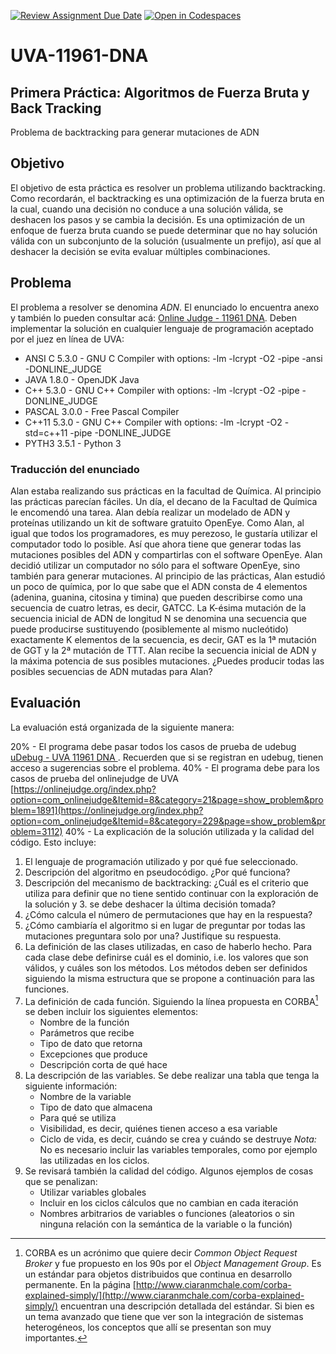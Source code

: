 [![Review Assignment Due Date](https://classroom.github.com/assets/deadline-readme-button-24ddc0f5d75046c5622901739e7c5dd533143b0c8e959d652212380cedb1ea36.svg)](https://classroom.github.com/a/B0JCyXFX)
[![Open in Codespaces](https://classroom.github.com/assets/launch-codespace-7f7980b617ed060a017424585567c406b6ee15c891e84e1186181d67ecf80aa0.svg)](https://classroom.github.com/open-in-codespaces?assignment_repo_id=11549647)
# UVA-11961-DNA
## Primera Práctica: Algoritmos de Fuerza Bruta y Back Tracking
Problema de backtracking para generar mutaciones de ADN

## Objetivo
El objetivo de esta práctica es resolver un problema utilizando backtracking. Como recordarán, el backtracking es una optimización de la fuerza bruta en la cual, cuando una decisión no conduce a una solución válida, se deshacen los pasos y se cambia la decisión. Es una optimización de un enfoque de fuerza bruta cuando se puede determinar que no hay solución válida con un subconjunto de la solución (usualmente un prefijo), así que al deshacer la decisión se evita evaluar múltiples combinaciones.

## Problema

El problema a resolver se denomina *ADN*. El enunciado lo encuentra anexo y también lo pueden consultar acá: [Online Judge - 11961 DNA](https://onlinejudge.org/index.php?option=com_onlinejudge&Itemid=8&category=229&page=show_problem&problem=3112). Deben implementar la solución en cualquier lenguaje de programación aceptado por el juez en línea de UVA:

- ANSI C 5.3.0 - GNU C Compiler with options: -lm -lcrypt -O2 -pipe -ansi -DONLINE_JUDGE
- JAVA 1.8.0 - OpenJDK Java
- C++ 5.3.0 - GNU C++ Compiler with options: -lm -lcrypt -O2 -pipe -DONLINE_JUDGE
- PASCAL 3.0.0 - Free Pascal Compiler
- C++11 5.3.0 - GNU C++ Compiler with options: -lm -lcrypt -O2 -std=c++11 -pipe -DONLINE_JUDGE
- PYTH3 3.5.1 - Python 3

### Traducción del enunciado

Alan estaba realizando sus prácticas en la facultad de Química. Al principio las prácticas parecían fáciles. Un día, el decano de la Facultad de Química le encomendó una tarea. Alan debía realizar un modelado de ADN y proteínas utilizando un kit de software gratuito OpenEye. Como Alan, al igual que todos los programadores, es muy perezoso, le gustaría utilizar el computador todo lo posible. Así que ahora tiene que generar todas las mutaciones posibles del ADN y compartirlas con el software OpenEye. Alan decidió utilizar un computador no sólo para el software OpenEye, sino también para generar mutaciones. Al principio de las prácticas, Alan estudió un poco de química, por lo que sabe que el ADN consta de 4 elementos (adenina, guanina, citosina y timina) que pueden describirse como una secuencia de cuatro letras, es decir, GATCC. La K-ésima mutación de la secuencia inicial de ADN de longitud N se denomina una secuencia que puede producirse sustituyendo (posiblemente al mismo nucleótido) exactamente K elementos de la secuencia, es decir, GAT es la 1ª mutación de GGT y la 2ª mutación de TTT. Alan recibe la secuencia inicial de ADN y la máxima potencia de sus posibles mutaciones. ¿Puedes producir todas las posibles secuencias de ADN mutadas para Alan?

## Evaluación

La evaluación está organizada de la siguiente manera:

20% - El programa debe pasar todos los casos de prueba de udebug [uDebug - UVA 11961 DNA ](https://www.udebug.com/UVa/11961). Recuerden que si se registran en udebug, tienen acceso a sugerencias sobre el problema.
40% - El programa debe para los casos de prueba del onlinejudge de UVA [https://onlinejudge.org/index.php?option=com_onlinejudge&Itemid=8&category=21&page=show_problem&problem=1891](https://onlinejudge.org/index.php?option=com_onlinejudge&Itemid=8&category=229&page=show_problem&problem=3112)
40% - La explicación de la solución utilizada y la calidad del código. Esto incluye:
1. El lenguaje de programación utilizado y por qué fue seleccionado.
2. Descripción del algoritmo en pseudocódigo. ¿Por qué funciona?
3. Descripción del mecanismo de backtracking: ¿Cuál es el criterio que utiliza para definir que no tiene sentido continuar con la exploración de la solución y 3. se debe deshacer la última decisión tomada?
4. ¿Cómo calcula el número de permutaciones que hay en la respuesta?
5. ¿Cómo cambiaría el algoritmo si en lugar de preguntar por todas las mutaciones preguntara solo por una? Justifique su respuesta.
6. La definición de las clases utilizadas, en caso de haberlo hecho. Para cada clase debe definirse cuál es el dominio, i.e. los valores que son válidos, y cuáles son los métodos. Los métodos deben ser definidos siguiendo la misma estructura que se propone a continuación para las funciones. 
7. La definición de cada función. Siguiendo la línea propuesta en CORBA[^1] se deben incluir los siguientes elementos:
    * Nombre de la función
    * Parámetros que recibe
    * Tipo de dato que retorna
    * Excepciones que produce
    * Descripción corta de qué hace
8. La descripción de las variables. Se debe realizar una tabla que tenga la siguiente información:
    * Nombre de la variable
    * Tipo de dato que almacena
    * Para qué se utiliza
    * Visibilidad, es decir, quiénes tienen acceso a esa variable
    * Ciclo de vida, es decir, cuándo se crea y cuándo se destruye
    *Nota:* No es necesario incluir las variables temporales, como por ejemplo las utilizadas en los ciclos.
9. Se revisará también la calidad del código. Algunos ejemplos de cosas que se penalizan:
    * Utilizar variables globales
    * Incluir en los ciclos cálculos que no cambian en cada iteración
    * Nombres arbitrarios de variables o funciones (aleatorios o sin ninguna relación con la semántica de la variable o la función)
    
[^1]: CORBA es un acrónimo que quiere decir _Common Object Request Broker_ y fue propuesto en los 90s por el _Object Management Group_. Es un estándar para objetos distribuidos que continua en desarrollo permanente. En la página [http://www.ciaranmchale.com/corba-explained-simply/](http://www.ciaranmchale.com/corba-explained-simply/) encuentran una descripción detallada del estándar. Si bien es un tema avanzado que tiene que ver son la integración de sistemas heterogéneos, los conceptos que allí se presentan son muy importantes.
